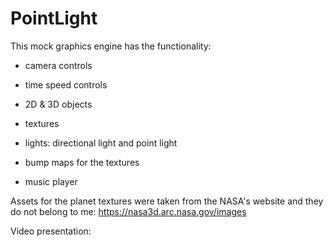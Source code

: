 # PointLight
This mock graphics engine has the functionality:

- camera controls

- time speed controls

- 2D & 3D objects

- textures

- lights: directional light and point light

- bump maps for the textures

- music player


Assets for the planet textures were taken from the NASA's website and they do not belong to me: https://nasa3d.arc.nasa.gov/images

Video presentation:

